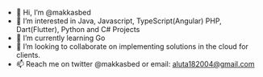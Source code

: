 - 👋 Hi, I’m @makkasbed
- 👀 I’m interested in Java, Javascript, TypeScript(Angular) PHP, Dart(Flutter), Python and C# Projects
- 🌱 I’m currently learning Go
- 💞️ I’m looking to collaborate on implementing solutions in the cloud for clients.
- 📫 Reach me on twitter @makkasbed or email: aluta182004@gmail.com

<!---
makkasbed/makkasbed is a ✨ special ✨ repository because its `README.md` (this file) appears on your GitHub profile.
You can click the Preview link to take a look at your changes.
--->
